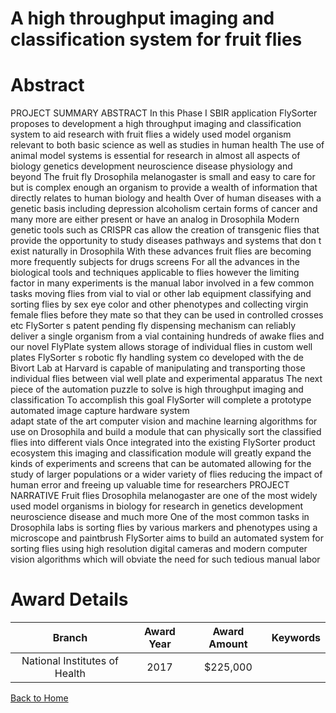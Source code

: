 
A high throughput imaging and classification system for fruit flies
===================================================================

# Abstract


PROJECT SUMMARY   ABSTRACT
In this Phase I SBIR application  FlySorter proposes to development a high throughput imaging and
classification system to aid research with fruit flies  a widely used model organism relevant to both basic
science as well as studies in human health 
The use of animal model systems is essential for research in almost all aspects of biology  genetics 
development  neuroscience  disease  physiology  and beyond  The fruit fly   Drosophila melanogaster   is
small and easy to care for  but is complex enough an organism to provide a wealth of information that directly
relates to human biology and health  Over     of human diseases with a genetic basis  including depression 
alcoholism  certain forms of cancer  and many more  are either present or have an analog in Drosophila 
Modern genetic tools  such as CRISPR cas   allow the creation of transgenic flies that provide the opportunity
to study diseases  pathways and systems that don t exist naturally in Drosophila  With these advances  fruit
flies are becoming more frequently subjects for drugs screens 
For all the advances in the biological tools and techniques applicable to flies  however  the limiting factor in
many experiments is the manual labor involved in a few common tasks  moving flies from vial to vial or other
lab equipment  classifying and sorting flies by sex  eye color and other phenotypes  and collecting virgin female
flies before they mate so that they can be used in controlled crosses  etc 
FlySorter s patent pending fly dispensing mechanism can reliably deliver a single organism from a vial
containing hundreds of awake flies  and our novel FlyPlate system allows storage of individual flies in custom
   well plates  FlySorter s robotic fly handling system  co developed with the de Bivort Lab at Harvard  is
capable of manipulating and transporting those individual flies between vial     well plate  and experimental
apparatus  The next piece of the automation puzzle to solve is high throughput imaging and classification 
To accomplish this goal  FlySorter will     complete a prototype automated image capture hardware system    
adapt state of the art computer vision and machine learning algorithms for use on Drosophila  and    build a
module that can physically sort the classified flies into different vials 
Once integrated into the existing FlySorter product ecosystem  this imaging and classification module will
greatly expand the kinds of experiments and screens that can be automated  allowing for the study of larger
populations or a wider variety of flies  reducing the impact of human error  and freeing up valuable time for
researchers PROJECT NARRATIVE
Fruit flies   Drosophila melanogaster   are one of the most widely used model organisms in biology  for
research in genetics  development  neuroscience  disease  and much more  One of the most common tasks in
Drosophila labs is sorting flies by various markers and phenotypes using a microscope and paintbrush 
FlySorter aims to build an automated system for sorting flies using high resolution digital cameras and modern
computer vision algorithms  which will obviate the need for such tedious manual labor  

# Award Details

|Branch|Award Year|Award Amount|Keywords|
| :---: | :---: | :---: | :---: |
|National Institutes of Health|2017|$225,000||
  
  


[Back to Home](https://github.com/chrischow/dod_sbir_awards/Reports/JH/#2481)